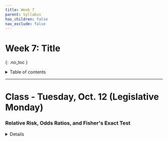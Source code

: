 ```yaml
---
title: Week 7
parent: Syllabus
has_children: false
nav_exclude: false
---
```


# Week 7: Title
{: .no_toc }

<details closed markdown="block">
  <summary>
    Table of contents
  </summary>
  {: .text-delta }
1. TOC
{:toc}
</details>

---

<!-- ########################################################################### -->

# Class - Tuesday, Oct. 12 (Legislative Monday)

### Relative Risk, Odds Ratios, and Fisher's Exact Test

<details closed markdown="block">
  <summary>Details</summary>

+ [**Class notes**](Class1/W7.C1-Notes-RR_OR_Fishers.html){:target="blank"}
+ **In-class exercise** - [zipped .Rmd](Class1/W7.C1-Exercise_RR_OR_Fishers.Rmd.zip)
  + Answer Key - [zipped .Rmd](Class1/W7.C1-Exercise_RR_OR_Fishers_KEY.Rmd.zip) - [HTML](Class1/W7.C1-Exercise_RR_OR_Fishers_KEY.html){:target="blank"}

</details>

<!-- ########################################################################### -->

<!-- ########################################################################### -->

<!-- # Class - Thursday, Oct. 14

<details closed markdown="block">
  <summary>Details</summary>

</details> -->

<!-- ########################################################################### -->

<!-- ########################################################################### -->

<!-- # Recitation - Friday, Oct. 15

<details closed markdown="block">
  <summary>Details</summary>

</details> -->

<!-- ########################################################################### -->
